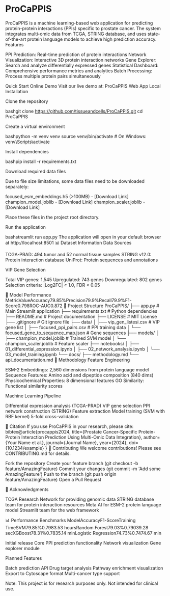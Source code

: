 # ProCaPPIS

ProCaPPIS is a machine learning-based web application for predicting protein-protein interactions (PPIs) specific to prostate cancer. The system integrates multi-omic data from TCGA, STRING database, and uses state-of-the-art protein language models to achieve high prediction accuracy.
Features

PPI Prediction: Real-time prediction of protein interactions
Network Visualization: Interactive 3D protein interaction networks
Gene Explorer: Search and analyze differentially expressed genes
Statistical Dashboard: Comprehensive performance metrics and analytics
Batch Processing: Process multiple protein pairs simultaneously


Quick Start
Online Demo
Visit our live demo at: ProCaPPIS Web App
Local Installation

Clone the repository

bashgit clone https://github.com/tissueandcells/ProCaPPIS.git
cd ProCaPPIS

Create a virtual environment

bashpython -m venv venv
source venv/bin/activate  # On Windows: venv\Scripts\activate

Install dependencies

bashpip install -r requirements.txt

Download required data files

Due to file size limitations, some data files need to be downloaded separately:

focused_esm_embeddings.h5 (>100MB) - [Download Link]
champion_model.joblib - [Download Link]
champion_scaler.joblib - [Download Link]

Place these files in the project root directory.

Run the application

bashstreamlit run app.py
The application will open in your default browser at http://localhost:8501
📊 Dataset Information
Data Sources

TCGA-PRAD: 494 tumor and 52 normal tissue samples
STRING v12.0: Protein interaction database
UniProt: Protein sequences and annotations

VIP Gene Selection

Total VIP genes: 1,545
Upregulated: 743 genes
Downregulated: 802 genes
Selection criteria: |Log2FC| ≥ 1.0, FDR < 0.05

🤖 Model Performance
MetricValueAccuracy79.85%Precision79.9%Recall79.9%F1-Score0.798ROC-AUC0.872
📁 Project Structure
ProCaPPIS/
├── app.py                              # Main Streamlit application
├── requirements.txt                    # Python dependencies
├── README.md                          # Project documentation
├── LICENSE                            # MIT License
├── .gitignore                         # Git ignore file
├── data/
│   ├── vip_gen_listesi.csv          # VIP gene list
│   ├── focused_ppi_pairs.csv        # PPI training data
│   └── focused_gene_to_sequence_map.json  # Gene sequences
├── models/
│   ├── champion_model.joblib        # Trained SVM model
│   └── champion_scaler.joblib       # Feature scaler
├── notebooks/
│   ├── 01_differential_expression.ipynb
│   ├── 02_network_analysis.ipynb
│   └── 03_model_training.ipynb
└── docs/
    ├── methodology.md
    └── api_documentation.md
🔬 Methodology
Feature Engineering

ESM-2 Embeddings: 2,560 dimensions from protein language model
Sequence Features: Amino acid and dipeptide composition (840 dims)
Physicochemical Properties: 8 dimensional features
GO Similarity: Functional similarity scores

Machine Learning Pipeline

Differential expression analysis (TCGA-PRAD)
VIP gene selection
PPI network construction (STRING)
Feature extraction
Model training (SVM with RBF kernel)
5-fold cross-validation

📝 Citation
If you use ProCaPPIS in your research, please cite:
bibtex@article{procappis2024,
  title={Prostate Cancer-Specific Protein-Protein Interaction Prediction Using Multi-Omic Data Integration},
  author={Your Name et al.},
  journal={Journal Name},
  year={2024},
  doi={10.1234/example}
}
🤝 Contributing
We welcome contributions! Please see CONTRIBUTING.md for details.

Fork the repository
Create your feature branch (git checkout -b feature/AmazingFeature)
Commit your changes (git commit -m 'Add some AmazingFeature')
Push to the branch (git push origin feature/AmazingFeature)
Open a Pull Request





🙏 Acknowledgments

TCGA Research Network for providing genomic data
STRING database team for protein interaction resources
Meta AI for ESM-2 protein language model
Streamlit team for the web framework

📊 Performance Benchmarks
ModelAccuracyF1-ScoreTraining TimeSVM79.85%0.7983.53 hoursRandom Forest79.03%0.79039.28 secXGBoost78.31%0.7835.14 minLogistic Regression74.73%0.7474.67 min


Initial release
Core PPI prediction functionality
Network visualization
Gene explorer module

Planned Features

 Batch prediction API
 Drug target analysis
 Pathway enrichment visualization
 Export to Cytoscape format
 Multi-cancer type support


Note: This project is for research purposes only. Not intended for clinical use.
